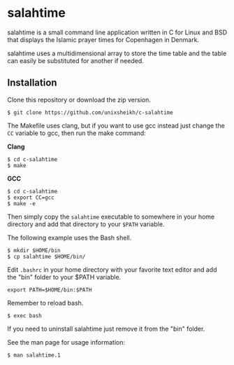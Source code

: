 # salahtime

salahtime is a small command line application written in C for Linux and BSD that displays the Islamic prayer times for Copenhagen in Denmark.

salahtime uses a multidimensional array to store the time table and the table can easily be substituted for another if needed.

## Installation

Clone this repository or download the zip version.

```
$ git clone https://github.com/unixsheikh/c-salahtime
```

The Makefile uses clang, but if you want to use gcc instead just change the `CC` variable to gcc, then run the make command:

**Clang**

```
$ cd c-salahtime
$ make
```

**GCC**

```
$ cd c-salahtime
$ export CC=gcc
$ make -e
```

Then simply copy the `salahtime` executable to somewhere in your home directory and add that directory to your `$PATH` variable.

The following example uses the Bash shell.

```
$ mkdir $HOME/bin
$ cp salahtime $HOME/bin/
```

Edit `.bashrc` in your home directory with your favorite text editor and add the "bin" folder to your $PATH variable.

```
export PATH=$HOME/bin:$PATH
```

Remember to reload bash.

```
$ exec bash
```

If you need to uninstall salahtime just remove it from the "bin" folder.

See the man page for usage information:

```
$ man salahtime.1
```

